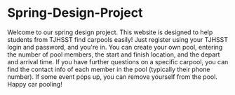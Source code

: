 # Spring-Design-Project
Welcome to our spring design project. This website is designed to help students from TJHSST find carpools easily!
Just register using your TJHSST login and password, and you're in. You can create your own pool, entering the number
of pool members, the start and finish location, and the depart and arrival time. If you have further questions on a specific carpool,
you can find the contact info of each member in the pool (typically their phone number). If some event pops up,
you can remove yourself from the pool. Happy car pooling!
